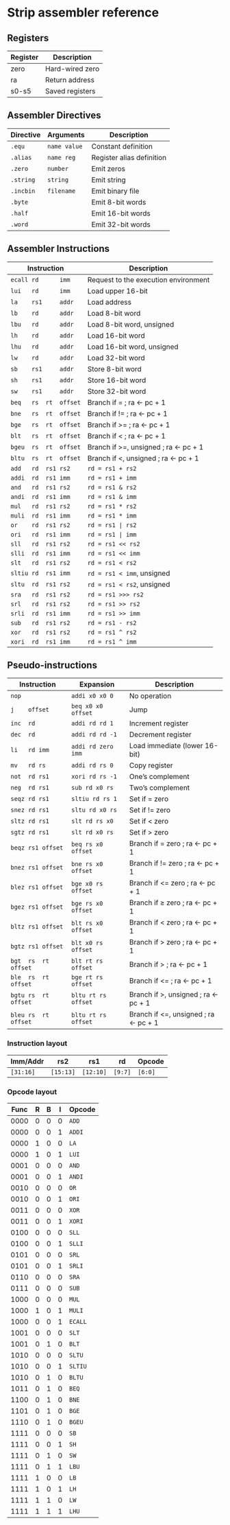 # Strip assembler reference

## Registers

Register |   Description
---------|----------------
zero     | Hard-wired zero
ra       | Return address
s0-s5    | Saved registers

## Assembler Directives

Directive  | Arguments    | Description
-----------|--------------|--------------------
`.equ`     | `name value` | Constant definition
`.alias`   | `name reg`   | Register alias definition
`.zero`    | `number`     | Emit zeros
`.string`  | `string `    | Emit string
`.incbin`  | `filename`   | Emit binary file
`.byte`    |              | Emit 8-bit words
`.half`    |              | Emit 16-bit words
`.word`    |              | Emit 32-bit words

## Assembler Instructions

Instruction            | Description
-----------------------|---------------------------
`ecall rd      imm`    | Request to the execution environment
`lui   rd      imm`    | Load upper 16-bit
`la    rs1     addr`   | Load address
`lb    rd      addr`   | Load 8-bit word
`lbu   rd      addr`   | Load 8-bit word, unsigned
`lh    rd      addr`   | Load 16-bit word
`lhu   rd      addr`   | Load 16-bit word, unsigned
`lw    rd      addr`   | Load 32-bit word
`sb    rs1     addr`   | Store 8-bit word
`sh    rs1     addr`   | Store 16-bit word
`sw    rs1     addr`   | Store 32-bit word
`beq   rs  rt  offset` | Branch if = ; ra <- pc + 1
`bne   rs  rt  offset` | Branch if != ; ra <- pc + 1
`bge   rs  rt  offset` | Branch if >= ; ra <- pc + 1
`blt   rs  rt  offset` | Branch if < ; ra <- pc + 1
`bgeu  rs  rt  offset` | Branch if >=, unsigned ; ra <- pc + 1
`bltu  rs  rt  offset` | Branch if <, unsigned ; ra <- pc + 1
`add   rd  rs1 rs2`    | `rd = rs1 + rs2`
`addi  rd  rs1 imm`    | `rd = rs1 + imm`
`and   rd  rs1 rs2`    | `rd = rs1 & rs2`
`andi  rd  rs1 imm`    | `rd = rs1 & imm`
`mul   rd  rs1 rs2`    | `rd = rs1 * rs2`
`muli  rd  rs1 imm`    | `rd = rs1 * imm`
`or    rd  rs1 rs2`    | `rd = rs1 \| rs2`
`ori   rd  rs1 imm`    | `rd = rs1 \| imm`
`sll   rd  rs1 rs2`    | `rd = rs1 << rs2`
`slli  rd  rs1 imm`    | `rd = rs1 << imm`
`slt   rd  rs1 rs2`    | `rd = rs1 < rs2`
`sltiu rd  rs1 imm`    | `rd = rs1 < imm`, unsigned
`sltu  rd  rs1 rs2`    | `rd = rs1 < rs2`, unsigned
`sra   rd  rs1 rs2`    | `rd = rs1 >>> rs2`
`srl   rd  rs1 rs2`    | `rd = rs1 >> rs2`
`srli  rd  rs1 imm`    | `rd = rs1 >> imm`
`sub   rd  rs1 rs2`    | `rd = rs1 - rs2`
`xor   rd  rs1 rs2`    | `rd = rs1 ^ rs2`
`xori  rd  rs1 imm`    | `rd = rs1 ^ imm`

## Pseudo-instructions

Instruction          | Expansion           | Description
---------------------|---------------------|-----------------------
`nop`                | `addi x0 x0 0`      | No operation
`j    offset`           | `beq x0 x0 offset`  | Jump
`inc  rd`            | `addi rd rd 1`      | Increment register
`dec  rd`            | `addi rd rd -1`     | Decrement register
`li   rd imm`        | `addi rd zero imm`  | Load immediate (lower 16-bit)
`mv   rd rs`         | `addi rd rs 0`      | Copy register
`not  rd rs1`        | `xori rd rs -1`     | One’s complement
`neg  rd rs1`        | `sub rd x0 rs`      | Two’s complement
`seqz rd rs1`        | `sltiu rd rs 1`     | Set if = zero
`snez rd rs1`        | `sltu rd x0 rs`     | Set if != zero
`sltz rd rs1`        | `slt rd rs x0`      | Set if < zero
`sgtz rd rs1`        | `slt rd x0 rs`      | Set if > zero
`beqz rs1 offset`    | `beq rs x0 offset`  | Branch if = zero ; ra <- pc + 1
`bnez rs1 offset`    | `bne rs x0 offset`  | Branch if != zero ; ra <- pc + 1
`blez rs1 offset`    | `bge x0 rs offset`  | Branch if <= zero ; ra <- pc + 1
`bgez rs1 offset`    | `bge rs x0 offset`  | Branch if ≥ zero ; ra <- pc + 1
`bltz rs1 offset`    | `blt rs x0 offset`  | Branch if < zero ; ra <- pc + 1
`bgtz rs1 offset`    | `blt x0 rs offset`  | Branch if > zero ; ra <- pc + 1
`bgt  rs  rt offset` | `blt rt rs offset`  | Branch if > ; ra <- pc + 1
`ble  rs  rt offset` | `bge rt rs offset`  | Branch if <= ; ra <- pc + 1
`bgtu rs  rt offset` | `bltu rt rs offset` | Branch if >, unsigned ; ra <- pc + 1
`bleu rs  rt offset` | `bltu rt rs offset` | Branch if <=, unsigned ; ra <- pc + 1

### Instruction layout

Imm/Addr  | rs2       | rs1       | rd      | Opcode 
----------|-----------|-----------|---------|--------
`[31:16]` | `[15:13]` | `[12:10]` | `[9:7]` | `[6:0]`

### Opcode layout

Func | R | B | I | Opcode
-----| --|---|---|--------
0000 | 0 | 0 | 0 | `ADD`
0000 | 0 | 0 | 1 | `ADDI`
0000 | 1 | 0 | 0 | `LA`
0000 | 1 | 0 | 1 | `LUI`
0001 | 0 | 0 | 0 | `AND`
0001 | 0 | 0 | 1 | `ANDI`
0010 | 0 | 0 | 0 | `OR`
0010 | 0 | 0 | 1 | `ORI`
0011 | 0 | 0 | 0 | `XOR`
0011 | 0 | 0 | 1 | `XORI`
0100 | 0 | 0 | 0 | `SLL`
0100 | 0 | 0 | 1 | `SLLI`
0101 | 0 | 0 | 0 | `SRL`
0101 | 0 | 0 | 1 | `SRLI`
0110 | 0 | 0 | 0 | `SRA`
0111 | 0 | 0 | 0 | `SUB`
1000 | 0 | 0 | 0 | `MUL`
1000 | 1 | 0 | 1 | `MULI`
1000 | 0 | 0 | 1 | `ECALL`
1001 | 0 | 0 | 0 | `SLT`
1001 | 0 | 1 | 0 | `BLT`
1010 | 0 | 0 | 0 | `SLTU`
1010 | 0 | 0 | 1 | `SLTIU`
1010 | 0 | 1 | 0 | `BLTU`
1011 | 0 | 1 | 0 | `BEQ`
1100 | 0 | 1 | 0 | `BNE`
1101 | 0 | 1 | 0 | `BGE`
1110 | 0 | 1 | 0 | `BGEU`
1111 | 0 | 0 | 0 | `SB`
1111 | 0 | 0 | 1 | `SH`
1111 | 0 | 1 | 0 | `SW`
1111 | 0 | 1 | 1 | `LBU`
1111 | 1 | 0 | 0 | `LB`
1111 | 1 | 0 | 1 | `LH`
1111 | 1 | 1 | 0 | `LW`
1111 | 1 | 1 | 1 | `LHU`